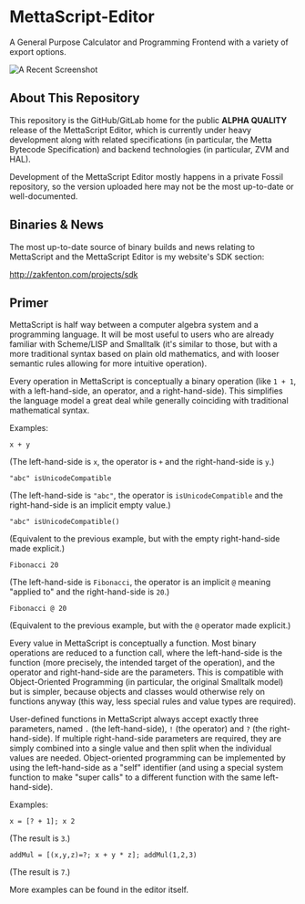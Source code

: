 # MettaScript-Editor

A General Purpose Calculator and Programming Frontend with a variety of export options.

![A Recent Screenshot](http://zakfenton.com/user/pages/07.projects/sdk/Screenshot%20from%202016-11-20%2019-59-16.png)

## About This Repository

This repository is the GitHub/GitLab home for the public **ALPHA QUALITY** release of the MettaScript Editor, which is currently under heavy development along with related specifications (in particular, the Metta Bytecode Specification) and backend technologies (in particular, ZVM and HAL).

Development of the MettaScript Editor mostly happens in a private Fossil repository, so the version uploaded here may not be the most up-to-date or well-documented.

## Binaries & News

The most up-to-date source of binary builds and news relating to MettaScript and the MettaScript Editor is my website's SDK section:

http://zakfenton.com/projects/sdk

## Primer

MettaScript is half way between a computer algebra system and a programming language. It will be most useful to users who are already familiar with Scheme/LISP and Smalltalk (it's similar to those, but with a more traditional syntax based on plain old mathematics, and with looser semantic rules allowing for more intuitive operation).

Every operation in MettaScript is conceptually a binary operation (like `1 + 1`, with a left-hand-side, an operator, and a right-hand-side). This simplifies the language model a great deal while generally coinciding with traditional mathematical syntax.

Examples:

    x + y

(The left-hand-side is `x`, the operator is `+` and the right-hand-side is `y`.)

    "abc" isUnicodeCompatible

(The left-hand-side is `"abc"`, the operator is `isUnicodeCompatible` and the right-hand-side is an implicit empty value.)

    "abc" isUnicodeCompatible()

(Equivalent to the previous example, but with the empty right-hand-side made explicit.)

    Fibonacci 20

(The left-hand-side is `Fibonacci`, the operator is an implicit `@` meaning "applied to" and the right-hand-side is `20`.)

    Fibonacci @ 20

(Equivalent to the previous example, but with the `@` operator made explicit.)

Every value in MettaScript is conceptually a function. Most binary operations are reduced to a function call, where the left-hand-side is the function (more precisely, the intended target of the operation), and the operator and right-hand-side are the parameters. This is compatible with Object-Oriented Programming (in particular, the original Smalltalk model) but is simpler, because objects and classes would otherwise rely on functions anyway (this way, less special rules and value types are required).

User-defined functions in MettaScript always accept exactly three parameters, named `.` (the left-hand-side), `!` (the operator) and `?` (the right-hand-side). If multiple right-hand-side parameters are required, they are simply combined into a single value and then split when the individual values are needed. Object-oriented programming can be implemented by using the left-hand-side as a "self" identifier (and using a special system function to make "super calls" to a different function with the same left-hand-side).

Examples:

    x = [? + 1]; x 2

(The result is `3`.) 

    addMul = [(x,y,z)=?; x + y * z]; addMul(1,2,3)

(The result is `7`.)

More examples can be found in the editor itself.
